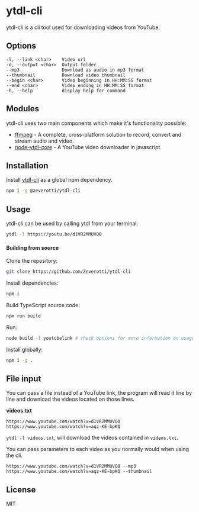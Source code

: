 # ytdl-cli

ytdl-cli is a cli tool used for downloading videos from YouTube.

## Options

```
-l, --link <char>    Video url
-o, --output <char>  Output folder
--mp3                Download as audio in mp3 format
--thumbnail          Download video thumbnail
--begin <char>       Video beginning in HH:MM:SS format
--end <char>         Video ending in HH:MM:SS format
-h, --help           display help for command
```

## Modules

ytdl-cli uses two main components which make it's functionality possible:

- [ffmpeg] - A complete, cross-platform solution to record, convert and stream audio and video.
- [node-ytdl-core] - A YouTube video downloader in javascript.

## Installation

Install [ytdl-cli](https://www.npmjs.com/package/@zeverotti/ytdl-cli) as a global npm dependency.

```sh
npm i -g @zeverotti/ytdl-cli
```

## Usage

ytdl-cli can be used by calling ytdl from your terminal:

```sh
ytdl -l https://youtu.be/d1VR2MMUVO0
```

#### Building from source

Clone the repository:

```sh
git clone https://github.com/Zeverotti/ytdl-cli
```

Install dependencies:

```sh
npm i
```

Build TypeScript source code:

```sh
npm run build
```

Run:

```sh
node build -l youtubelink # check options for more information on usage
```

Install globally:

```sh
npm i -g .
```

## File input

You can pass a file instead of a YouTube link, the program will read it line by line and download the videos located on those lines.

**videos.txt**

```
https://www.youtube.com/watch?v=d1VR2MMUVO0
https://www.youtube.com/watch?v=aqz-KE-bpKQ
```

`ytdl -l videos.txt`, will download the videos contained in `videos.txt`.

You can pass parameters to each video as you normally would when using the cli.

```
https://www.youtube.com/watch?v=d1VR2MMUVO0 --mp3
https://www.youtube.com/watch?v=aqz-KE-bpKQ --thumbnail
```

## License

MIT

[//]: #
[ffmpeg]: https://ffmpeg.org/
[node-ytdl-core]: https://github.com/fent/node-ytdl-core
